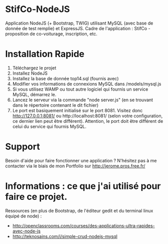 # StifCo-NodeJS
Application NodeJS (+ Bootstrap, TWIG) utilisant MySQL (avec base de donnée de test remplie) et ExpressJS. Cadre de l'application : StifCo - proposition de co-voiturage, inscription, etc.

# Installation Rapide
1. Téléchargez le projet
2. Installez NodeJS
3. Installez la base de donnée top14.sql (fournis avec)
4. Modifier vos informations de connexions MySQL dans /models/mysql.js
5. Si vous utilisez WAMP ou tout autre logiciel qui fournis un service MySQL, démarrez le.
5. Lancez le serveur via la commande "node server.js" (en se trouvant dans le répertoire contenant le dit fichier)
6. Le port est basiquement initialisé sur le port 8081. Visitez donc http://127.0.0.1:8081/ ou http://localhost:8081/ (selon votre configuration, ce dernier lien peut être différent). Attention, le port doit être différent de celui du service qui fournis MySQL.

# Support
Besoin d'aide pour faire fonctionner une application ? N'hésitez pas à me contacter via le biais de mon Portfolio sur http://jerome.pros.free.fr/

# Informations : ce que j'ai utilisé pour faire ce projet.
Ressources (en plus de Bootstrap, de l'éditeur gedit et du terminal linux équipé de node) : 
- http://openclassrooms.com/courses/des-applications-ultra-rapides-avec-node-js
- http://teknosains.com/i/simple-crud-nodejs-mysql
